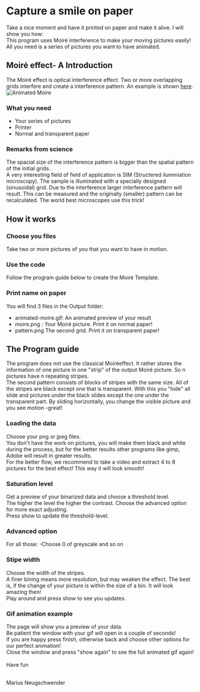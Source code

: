 # Capture a smile on paper
Take a nice moment and have it printed on 
 paper and make it alive. I will show you how:
<br/>
This program uses Moiré interference to make your moving pictures easily! All you need is a series of pictures you want to have animated. 
## Moiré effect- A Introduction
The Moiré effect is optical interference effect. Two or more overlapping grids interfere and create a interference pattern. 
An example is shown 
[here](https://en.wikipedia.org/wiki/File:Moir%C3%A9.gif).
![Animated Moire](AppData/animated-moire.gif)

### What you need
* Your series of pictures
* Printer 
* Normal and transparent paper
### Remarks from science
 The spacial size of the interference pattern is bigger than the spatial pattern of the initial grids. <br/>
A very interesting field of field of application is SIM (Structered ilummiation microscopy). The sample is illuminated 
with a specially designed (sinusoidal) grid. Due to the interference larger interference pattern will result. This can be 
measured and the originally (smaller) pattern can be recalculated. The world best microscopes use this trick!

## How it works
### Choose you files
Take two or more pictures of you that you want to have in motion.
### Use the code
Follow the program guide below to create the Moiré Template.
### Print name on paper 
You will find 3 files in the Output folder:
* animated-moire.gif: An animated preview of your result
* moire.png : Your Moiré picture. Print it on normal paper!
* pattern.png The second grid. Print it on transparent paper!  



## The Program guide
The program does not use the classical Moiréeffect. It rather stores the information of one picture in one "strip" of the output Moiré picture. So n pictures have n repeating stripes. <br/>
 The second pattern consists of blocks of stripes with the same size. All of the stripes are black except one that is transparent. With this you "hide" all slide and pictures under the black slides except the one under the transparent part. By sliding horizontally, you change the visible picture and you see motion -great!


### Loading the data
Choose your png or jpeg files. <br/> You don't have the work on pictures, you will make them black and white during the process, but for the better results other programs like gimp, Adobe will result in greater results.
<br/>
For the better flow, we recommend to take a video and extract 4 to 8 pictures for the best effect! This way it will look smooth!

### Saturation level
Get a preview of your binarized data and choose a threshold level.<br>
The higher the level the higher the contrast. Choose the advanced option for more exact adjusting.<br/>
Press show to update the threshold-level.
### Advanced option
For all those:
-Choose 0 of greyscale and so on

### Stipe width
Choose the width of the stripes. <br/>
A finer bining means more resolution, but may weaken the effect. The best is, if the change of your picture is within the size of a bin. It will look amazing then!
<br/>
Play around and press show to see you updates.


### Gif animation example
The page will show you a preview of your data. <br>
Be patient the window with your gif will open in a couple of seconds! <br/>
If you are happy press finish, otherwise back and choose other options for our perfect animation!
<br/>
Close the window and press "show again" to see the full animated gif again!
<br/> <br/>
Have fun

<br/>
Marius Neugschwender